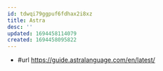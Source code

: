 ```yaml
---
id: tdwqi79ggpuf6fdhax2i8xz
title: Astra
desc: ''
updated: 1694458114079
created: 1694458095822
---
```


- #url https://guide.astralanguage.com/en/latest/
